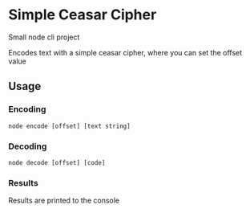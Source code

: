 # Simple Ceasar Cipher
Small node cli project

Encodes text with a simple ceasar cipher, where you can set the offset value

## Usage

### Encoding
```
node encode [offset] [text string]
```

### Decoding
```
node decode [offset] [code]
```

### Results
Results are printed to the console
